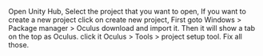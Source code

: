 Open Unity Hub, Select the project that you want to open, If you want to create a new project click on create new project, 
First goto Windows > Package manager > Oculus download and import it.
Then it will show a tab on the top as Oculus.
click it Oculus > Tools > project setup tool.
Fix all those.
